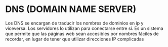 # DNS (DOMAIN NAME SERVER) 

Los DNS se encargan de traducir los nombres de dominios en ip y viceversa. Los servidores lo utilizan para conectarse entre sí. Es un sistema que permite que las páginas web sean accesibles por nombres fáciles de recordar, en lugar de tener que utilizar direcciones IP complicadas
